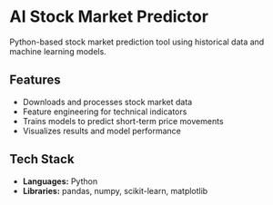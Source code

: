 # AI Stock Market Predictor

Python-based stock market prediction tool using historical data and machine learning models.

## Features
- Downloads and processes stock market data
- Feature engineering for technical indicators
- Trains models to predict short-term price movements
- Visualizes results and model performance

## Tech Stack
- **Languages:** Python
- **Libraries:** pandas, numpy, scikit-learn, matplotlib

